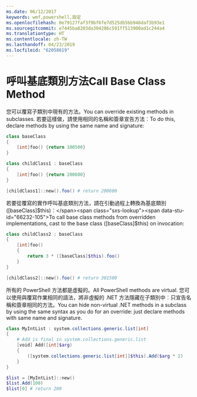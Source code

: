 ```yaml
---
ms.date: 06/12/2017
keywords: wmf,powershell,設定
ms.openlocfilehash: 0e79127faf3f9bf6fe7d525db5bb946daf3b93e1
ms.sourcegitcommit: e7445ba8203da304286c591ff513900ad1c244a4
ms.translationtype: HT
ms.contentlocale: zh-TW
ms.lasthandoff: 04/23/2019
ms.locfileid: "62058619"
---
```

# <a name="call-base-class-method"></a><span data-ttu-id="66232-102">呼叫基底類別方法</span><span class="sxs-lookup"><span data-stu-id="66232-102">Call Base Class Method</span></span>

<span data-ttu-id="66232-103">您可以覆寫子類別中現有的方法。</span><span class="sxs-lookup"><span data-stu-id="66232-103">You can override existing methods in subclasses.</span></span> <span data-ttu-id="66232-104">若要這樣做，請使用相同的名稱和簽章宣告方法︰</span><span class="sxs-lookup"><span data-stu-id="66232-104">To do this, declare methods by using the same name and signature:</span></span>

```powershell
class baseClass
{
    [int]foo() {return 100500}
}

class childClass1 : baseClass
{
    [int]foo() {return 200600}
}

[childClass1]::new().foo() # return 200600
```

<span data-ttu-id="66232-105">若要從覆寫的實作呼叫基底類別方法，請在引動過程上轉換為基底類別 ([baseClass]$this)︰</span><span class="sxs-lookup"><span data-stu-id="66232-105">To call base class methods from overridden implementations, cast to the base class ([baseClass]$this) on invocation:</span></span>

```powershell
class childClass2 : baseClass
{
    [int]foo()
    {
        return 3 * ([baseClass]$this).foo()
    }
}

[childClass2]::new().foo() # return 301500
```

<span data-ttu-id="66232-106">所有的 PowerShell 方法都是虛擬的。</span><span class="sxs-lookup"><span data-stu-id="66232-106">All PowerShell methods are virtual.</span></span> <span data-ttu-id="66232-107">您可以使用與覆寫作業相同的語法，將非虛擬的 .NET 方法隱藏在子類別中︰只宣告名稱和簽章相同的方法。</span><span class="sxs-lookup"><span data-stu-id="66232-107">You can hide non-virtual .NET methods in a subclass by using the same syntax as you do for an override: just declare methods with same name and signature.</span></span>

```powershell
class MyIntList : system.collections.generic.list[int]
{
    # Add is final in system.collections.generic.list
    [void] Add([int]$arg)
    {
        ([system.collections.generic.list[int]]$this).Add($arg * 2)
    }
}

$list = [MyIntList]::new()
$list.Add(100)
$list[0] # return 200
```
